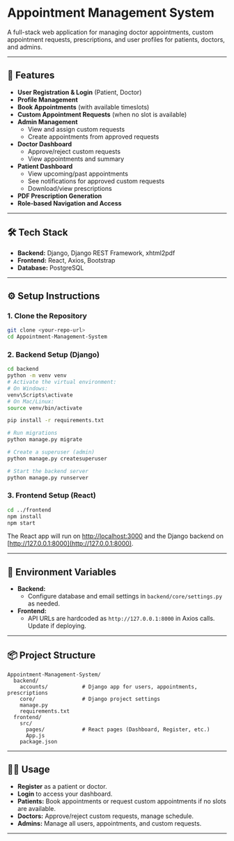 # Appointment Management System

A full-stack web application for managing doctor appointments, custom appointment requests, prescriptions, and user profiles for patients, doctors, and admins.

---

## 🚀 Features

- **User Registration & Login** (Patient, Doctor)
- **Profile Management**
- **Book Appointments** (with available timeslots)
- **Custom Appointment Requests** (when no slot is available)
- **Admin Management**
  - View and assign custom requests
  - Create appointments from approved requests
- **Doctor Dashboard**
  - Approve/reject custom requests
  - View appointments and summary
- **Patient Dashboard**
  - View upcoming/past appointments
  - See notifications for approved custom requests
  - Download/view prescriptions
- **PDF Prescription Generation**
- **Role-based Navigation and Access**

---

## 🛠️ Tech Stack

- **Backend:** Django, Django REST Framework, xhtml2pdf
- **Frontend:** React, Axios, Bootstrap
- **Database:** PostgreSQL

---

## ⚙️ Setup Instructions

### 1. Clone the Repository

```sh
git clone <your-repo-url>
cd Appointment-Management-System
```

### 2. Backend Setup (Django)

```sh
cd backend
python -m venv venv
# Activate the virtual environment:
# On Windows:
venv\Scripts\activate
# On Mac/Linux:
source venv/bin/activate

pip install -r requirements.txt

# Run migrations
python manage.py migrate

# Create a superuser (admin)
python manage.py createsuperuser

# Start the backend server
python manage.py runserver
```

### 3. Frontend Setup (React)

```sh
cd ../frontend
npm install
npm start
```

The React app will run on [http://localhost:3000](http://localhost:3000) and the Django backend on [http://127.0.0.1:8000](http://127.0.0.1:8000).

---

## 🔑 Environment Variables

- **Backend:**
  - Configure database and email settings in `backend/core/settings.py` as needed.
- **Frontend:**
  - API URLs are hardcoded as `http://127.0.0.1:8000` in Axios calls. Update if deploying.

---

## 📦 Project Structure

```
Appointment-Management-System/
  backend/
    accounts/           # Django app for users, appointments, prescriptions
    core/               # Django project settings
    manage.py
    requirements.txt
  frontend/
    src/
      pages/            # React pages (Dashboard, Register, etc.)
      App.js
    package.json
```

---

## 🧑‍💻 Usage

- **Register** as a patient or doctor.
- **Login** to access your dashboard.
- **Patients:** Book appointments or request custom appointments if no slots are available.
- **Doctors:** Approve/reject custom requests, manage schedule.
- **Admins:** Manage all users, appointments, and custom requests.

---
